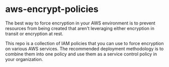 # aws-encrypt-policies
The best way to force encryption in your AWS environment is to prevent resources from being created that aren't leveraging either encryption in transit or encryption at rest.

This repo is a collection of IAM policies that you can use to force encryption on various AWS services. The recommended deployment methodology is to combine them into one policy and use them as a service control policy in your organization.
